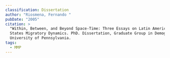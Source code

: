 ```yaml
---
classification: Dissertation
author: "Riosmena, Fernando "
pubDate: "2005"
citation: >
  "Within, Between, and Beyond Space-Time: Three Essays on Latin America-United
  States Migratory Dynamics. PhD. Dissertation, Graduate Group in Demography,
  University of Pennsylvania.
tags:
  - MMP
---
```

